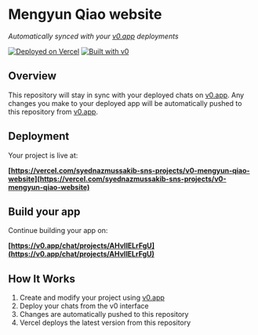 # Mengyun Qiao website

*Automatically synced with your [v0.app](https://v0.app) deployments*

[![Deployed on Vercel](https://img.shields.io/badge/Deployed%20on-Vercel-black?style=for-the-badge&logo=vercel)](https://vercel.com/syednazmussakib-sns-projects/v0-mengyun-qiao-website)
[![Built with v0](https://img.shields.io/badge/Built%20with-v0.app-black?style=for-the-badge)](https://v0.app/chat/projects/AHvlIELrFgU)

## Overview

This repository will stay in sync with your deployed chats on [v0.app](https://v0.app).
Any changes you make to your deployed app will be automatically pushed to this repository from [v0.app](https://v0.app).

## Deployment

Your project is live at:

**[https://vercel.com/syednazmussakib-sns-projects/v0-mengyun-qiao-website](https://vercel.com/syednazmussakib-sns-projects/v0-mengyun-qiao-website)**

## Build your app

Continue building your app on:

**[https://v0.app/chat/projects/AHvlIELrFgU](https://v0.app/chat/projects/AHvlIELrFgU)**

## How It Works

1. Create and modify your project using [v0.app](https://v0.app)
2. Deploy your chats from the v0 interface
3. Changes are automatically pushed to this repository
4. Vercel deploys the latest version from this repository
